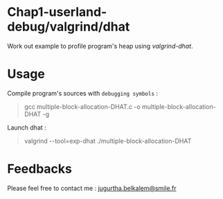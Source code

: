 ﻿# Chap1-userland-debug/valgrind/dhat
Work out example to profile program's heap using *valgrind-dhat*.  

# Usage

Compile program's sources with `debugging symbols` : 
> gcc multiple-block-allocation-DHAT.c -o multiple-block-allocation-DHAT -g

Launch dhat :
> valgrind --tool=exp-dhat ./multiple-block-allocation-DHAT

# Feedbacks
Please feel free to contact me : <jugurtha.belkalem@smile.fr>
